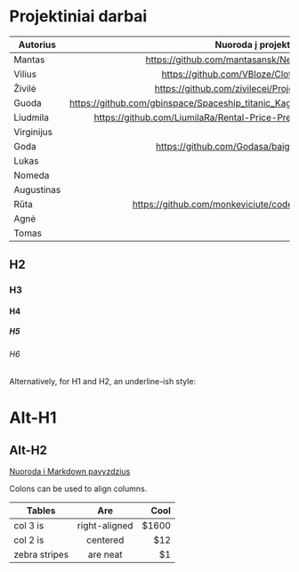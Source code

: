 # Projektiniai darbai

| Autorius        | Nuoroda į projektą           |
| ------------- |:-------------:|
|Mantas|https://github.com/mantasansk/NewsArticlesProject|
|Vilius|https://github.com/VBloze/ClothingClassifier|
|Živilė|https://github.com/zivilecei/Projektas-drabuziai|
|Guoda|https://github.com/gbinspace/Spaceship_titanic_Kaggle_competition_logistic_regression|
|Liudmila|https://github.com/LiumilaRa/Rental-Price-Prediction-with-Web-Scrapping|
|Virginijus||
|Goda|https://github.com/Godasa/baigiamasis_darbas|
|Lukas||
|Nomeda||
|Augustinas||
|Rūta|https://github.com/monkeviciute/code_academy_projektas|
|Agnė||
|Tomas||

## H2
### H3
#### H4
##### H5
###### H6

Alternatively, for H1 and H2, an underline-ish style:

Alt-H1
======

Alt-H2
------

[Nuoroda i Markdown pavyzdzius](https://github.com/adam-p/markdown-here/wiki/Markdown-Cheatsheet)


Colons can be used to align columns.

| Tables        | Are           | Cool  |
| ------------- |:-------------:| -----:|
| col 3 is      | right-aligned | $1600 |
| col 2 is      | centered      |   $12 |
| zebra stripes | are neat      |    $1 |
